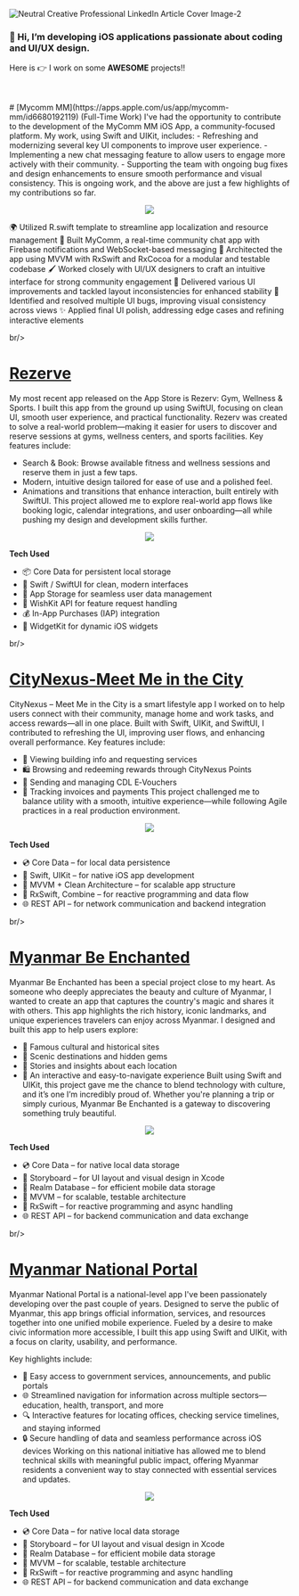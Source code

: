 
![Neutral Creative Professional LinkedIn Article Cover Image-2](https://github.com/user-attachments/assets/3635412a-a647-431c-ac8b-b907dac6e00d)
       
 
### 👋 Hi, I’m developing iOS applications passionate about coding and UI/UX design. 

Here is 👉 I work on some <b>AWESOME</b> projects!!

<br/>
<br/>
# [Mycomm MM](https://apps.apple.com/us/app/mycomm-mm/id6680192119)
(Full-Time Work)
I've had the opportunity to contribute to the development of the MyComm MM iOS App, a community-focused platform. My work, using Swift and UIKit, includes:
- Refreshing and modernizing several key UI components to improve user experience.
- Implementing a new chat messaging feature to allow users to engage more actively with their community.
- Supporting the team with ongoing bug fixes and design enhancements to ensure smooth performance and visual consistency.
This is ongoing work, and the above are just a few highlights of my contributions so far.



<p align="center">
<img src="https://github.com/user-attachments/assets/7688c8cf-bc09-4beb-ba67-68070dd2412e"/>
</p>

🌍 Utilized R.swift template to streamline app localization and resource management
📡 Built MyComm, a real-time community chat app with Firebase notifications and WebSocket-based messaging
🧩 Architected the app using MVVM with RxSwift and RxCocoa for a modular and testable codebase
🖌️ Worked closely with UI/UX designers to craft an intuitive interface for strong community engagement
🔧 Delivered various UI improvements and tackled layout inconsistencies for enhanced stability
🐛 Identified and resolved multiple UI bugs, improving visual consistency across views
✨ Applied final UI polish, addressing edge cases and refining interactive elements


br/>
<br/>
# [Rezerve](https://apps.apple.com/us/app/rezerv-gym-wellness-sports/id1661249713)
My most recent app released on the App Store is Rezerv: Gym, Wellness & Sports. I built this app from the ground up using SwiftUI, focusing on clean UI, smooth user experience, and practical functionality.
Rezerv was created to solve a real-world problem—making it easier for users to discover and reserve sessions at gyms, wellness centers, and sports facilities. Key features include:
- Search & Book: Browse available fitness and wellness sessions and reserve them in just a few taps.
- Modern, intuitive design tailored for ease of use and a polished feel.
- Animations and transitions that enhance interaction, built entirely with SwiftUI.
This project allowed me to explore real-world app flows like booking logic, calendar integrations, and user onboarding—all while pushing my design and development skills further.

<p align="center">
<img src="https://github.com/user-attachments/assets/23e4df2f-b738-40d2-a1a7-501ae14a6cd5"/>
</p>

**Tech Used**
- 📦 Core Data for persistent local storage
- 🎨 Swift / SwiftUI for clean, modern interfaces
- 🏦 App Storage for seamless user data management
- 🎁 WishKit API for feature request handling
- 💰 In-App Purchases (IAP) integration
- 📲 WidgetKit for dynamic iOS widgets

br/>
<br/>
# [CityNexus-Meet Me in the City](https://apps.apple.com/us/app/citynexus-meet-me-in-the-city/id1634174260)
CityNexus – Meet Me in the City is a smart lifestyle app I worked on to help users connect with their community, manage home and work tasks, and access rewards—all in one place. Built with Swift, UIKit, and SwiftUI, I contributed to refreshing the UI, improving user flows, and enhancing overall performance.
Key features include:

- 📱 Viewing building info and requesting services
- 🛍️ Browsing and redeeming rewards through CityNexus Points
- 🎁 Sending and managing CDL E‑Vouchers
- 🧾 Tracking invoices and payments
This project challenged me to balance utility with a smooth, intuitive experience—while following Agile practices in a real production environment.

<p align="center">
 <img src="https://github.com/user-attachments/assets/e7a1444e-4227-4b80-9125-93273f994386"/>
</p>


**Tech Used**
- 💿 Core Data – for local data persistence
- 🎨 Swift, UIKit – for native iOS app development
- 🧱 MVVM + Clean Architecture – for scalable app structure
- 🔁 RxSwift, Combine – for reactive programming and data flow
- 🌐 REST API – for network communication and backend integration

  
br/>
<br/>
# [Myanmar Be Enchanted](https://apps.apple.com/us/app/myanmar-be-enchanted/id1530882072)
Myanmar Be Enchanted has been a special project close to my heart. As someone who deeply appreciates the beauty and culture of Myanmar, I wanted to create an app that captures the country's magic and shares it with others. This app highlights the rich history, iconic landmarks, and unique experiences travelers can enjoy across Myanmar.
I designed and built this app to help users explore:

- 🏯 Famous cultural and historical sites
- 🌄 Scenic destinations and hidden gems
- 📖 Stories and insights about each location
- 🧭 An interactive and easy-to-navigate experience
Built using Swift and UIKit, this project gave me the chance to blend technology with culture, and it’s one I’m incredibly proud of. Whether you're planning a trip or simply curious, Myanmar Be Enchanted is a gateway to discovering something truly beautiful.

<p align="center">
 <img src="https://github.com/user-attachments/assets/0e0f3b85-2ea6-4335-906a-fb73e4c0f827"/>
</p>


**Tech Used**
- 💿 Core Data – for native local data storage
- 🎨 Storyboard – for UI layout and visual design in Xcode
- 🏦 Realm Database – for efficient mobile data storage
- 🧭 MVVM – for scalable, testable architecture
- 🔁 RxSwift – for reactive programming and async handling
- 🌐 REST API – for backend communication and data exchange

br/>
<br/>
# [Myanmar National Portal](https://apps.apple.com/us/app/myanmar-national-portal/id1535415602)
Myanmar National Portal is a national-level app I've been passionately developing over the past couple of years. Designed to serve the public of Myanmar, this app brings official information, services, and resources together into one unified mobile experience.
Fueled by a desire to make civic information more accessible, I built this app using Swift and UIKit, with a focus on clarity, usability, and performance.

Key highlights include:

- 📝 Easy access to government services, announcements, and public portals
- 🌐 Streamlined navigation for information across multiple sectors—education, health, transport, and more
- 🔍 Interactive features for locating offices, checking service timelines, and staying informed
- 🔒 Secure handling of data and seamless performance across iOS devices
Working on this national initiative has allowed me to blend technical skills with meaningful public impact, offering Myanmar residents a convenient way to stay connected with essential services and updates.

<p align="center">
 <img src="https://github.com/user-attachments/assets/429f3f6f-9435-4f4f-8e89-b3d0db06522f"/>
</p>


**Tech Used**
- 💿 Core Data – for native local data storage
- 🎨 Storyboard – for UI layout and visual design in Xcode
- 🏦 Realm Database – for efficient mobile data storage
- 🧭 MVVM – for scalable, testable architecture
- 🔁 RxSwift – for reactive programming and async handling
- 🌐 REST API – for backend communication and data exchange
